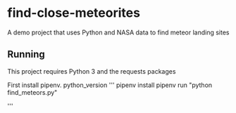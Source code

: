# find-close-meteorites
A demo project that uses Python and NASA data to find meteor landing sites

## Running

This project requires Python 3 and the requests packages

First install pipenv. python_version
'''
pipenv install
pipenv run "python find_meteors.py"

'''
